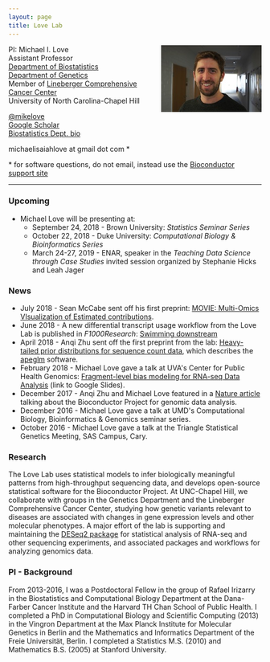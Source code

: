 ```yaml
---
layout: page
title: Love Lab
---
```


<!-- {% include JB/setup %} -->

<img style="float: right;" src="assets/michaellove.jpg">

PI: Michael I. Love <br>
Assistant Professor <br>
[Department of Biostatistics](http://sph.unc.edu/bios/biostatistics/) <br>
[Department of Genetics](http://www.med.unc.edu/genetics/) <br>
Member of [Lineberger Comprehensive Cancer Center](https://unclineberger.org/) <br>
University of North Carolina-Chapel Hill

[@mikelove](http://twitter.com/mikelove) <br>
[Google Scholar](https://scholar.google.com/citations?user=vzXv764AAAAJ) <br>
[Biostatistics Dept. bio](http://sph.unc.edu/adv_profile/michael-love-phd/)

michaelisaiahlove at gmail dot com *

\* for software questions, do not email, instead use the [Bioconductor support site](https://support.bioconductor.org)

---

### Upcoming

* Michael Love will be presenting at:
    - September 24, 2018 - Brown University: *Statistics Seminar Series*
    - October 22, 2018 - Duke University: *Computational Biology & Bioinformatics Series*
    - March 24-27, 2019 - ENAR, speaker in the *Teaching Data Science through Case Studies*
      invited session organized by Stephanie Hicks and Leah Jager

### News

* July 2018 - Sean McCabe sent off his first preprint:
  [MOVIE: Multi-Omics VIsualization of Estimated contributions](https://doi.org/10.1101/379115).
* June 2018 - A new differential transcript usage workflow from the
  Love Lab is published in *F1000Research*: 
  [Swimming downstream](https://doi.org/10.12688/f1000research.15398.1)
* April 2018 - Anqi Zhu sent off the first preprint from the lab:
  [Heavy-tailed prior distributions for sequence count data](https://www.biorxiv.org/content/early/2018/04/17/303255),
  which describes the [apeglm](http://bioconductor.org/packages/apeglm) software.
* February 2018 - Michael Love gave a talk at UVA's Center for Public
  Health Genomics: [Fragment-level bias modeling for RNA-seq Data
  Analysis](http://goo.gl/ftK55e) (link to Google Slides).
* December 2017 - Anqi Zhu and Michael Love featured in a
  [Nature article](https://www.nature.com/articles/d41586-017-07833-1) 
  talking about the Bioconductor Project for genomic data analysis.
* December 2016 - Michael Love gave a talk at UMD's Computational
  Biology, Bioinformatics & Genomics seminar series.
* October 2016 - Michael Love gave a talk at the Triangle Statistical
  Genetics Meeting, SAS Campus, Cary.

### Research

The Love Lab uses statistical models to infer biologically meaningful
patterns from high-throughput sequencing data, and develops
open-source statistical software for the Bioconductor Project.
At UNC-Chapel Hill, we collaborate with groups in the Genetics
Department and the Lineberger Comprehensive Cancer Center, studying
how genetic variants relevant to diseases are associated with changes
in gene expression levels and other molecular phenotypes.
A major effort of the lab is supporting and maintaining the
[DESeq2 package](http://bioconductor.org/packages/DESeq2) 
for statistical analysis of RNA-seq and other sequencing experiments,
and associated packages and workflows for analyzing genomics data.

### PI - Background

From 2013-2016, I was a Postdoctoral Fellow in the group of
Rafael Irizarry in the Biostatistics and Computational Biology
Department at the Dana-Farber Cancer Institute and the Harvard
TH Chan School of Public Health.
I completed a PhD in Computational Biology and Scientific Computing
(2013) in the Vingron Department at the Max Planck Institute for
Molecular Genetics in Berlin and the Mathematics and Informatics
Department of the Freie Universität, Berlin.  I completed a Statistics
M.S. (2010) and Mathematics B.S. (2005) at Stanford University.
